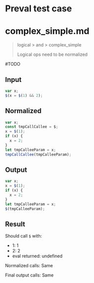 # Preval test case

# complex_simple.md

> logical > and > complex_simple
>
> Logical ops need to be normalized

#TODO

## Input

`````js filename=intro
var x;
$(x = $(1) && 2);
`````

## Normalized

`````js filename=intro
var x;
const tmpCallCallee = $;
x = $(1);
if (x) {
  x = 2;
}
let tmpCalleeParam = x;
tmpCallCallee(tmpCalleeParam);
`````

## Output

`````js filename=intro
var x;
x = $(1);
if (x) {
  x = 2;
}
let tmpCalleeParam = x;
$(tmpCalleeParam);
`````

## Result

Should call `$` with:
 - 1: 1
 - 2: 2
 - eval returned: undefined

Normalized calls: Same

Final output calls: Same
